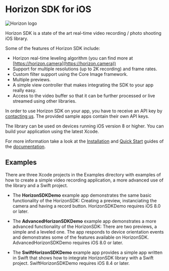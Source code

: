 Horizon SDK for iOS
=======================

![Horizon logo](https://horizoncamera.github.io/HorizonSDK-iOS/docs/documentation-static/images/horizonsdk-logo.png)

Horizon SDK is a state of the art real-time video recording / photo shooting iOS library.

Some of the features of Horizon SDK include:

* Horizon real-time leveling algorithm (you can find more at [https://horizon.camera](https://horizon.camera))
* Support for multiple resolutions (up to 2K recording) and frame rates.
* Custom filter support using the Core Image framework.
* Multiple previews.
* A simple view controller that makes integrating the SDK to your app really easy.
* Access to the video buffer so that it can be further processed or live streamed using other libraries.


In order to use Horizon SDK on your app, you have to receive an API key by [contacting us](https://horizon.camera/sdk/). The provided sample apps contain their own API keys.


The library can be used on devices running iOS version 8 or higher.  You can build your application using the latest Xcode.

For more information take a look at the [Installation](https://horizoncamera.github.io/HorizonSDK-iOS/docs/documentation-static/Installation%20Guide.html) and [Quick Start](https://horizoncamera.github.io/HorizonSDK-iOS/docs/documentation-static/Quick%20Start.html) guides of the [documentation](https://horizoncamera.github.io/HorizonSDK-iOS/).

Examples
--------

There are three Xcode projects in the Examples directory with examples of how to create a simple video recording application, a more advanced use of the library and a Swift project. 

* The **HorizonSDKDemo** example app demonstrates the same basic functionality of the HorizonSDK: Creating a preview, instanciating the camera and having a record button. HorizonSDKDemo requires iOS 8.0 or later.

* The **AdvancedHorizonSDKDemo** example app demonstrates a more advanced functionality of the HorizonSDK: There are two previews, a simple and a leveled one. The app responds to device orientation events and demonstrates some of the features available on HorizonSDK. AdvancedHorizonSDKDemo requires iOS 8.0 or later.

* The **SwiftHorizonSDKDemo** example app provides a simple app written in Swift that shows how to integrate HorizonSDK library with a Swift project. SwiftHorizonSDKDemo requires iOS 8.4 or later.
